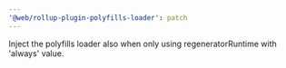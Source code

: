 ```yaml
---
'@web/rollup-plugin-polyfills-loader': patch
---
```


Inject the polyfills loader also when only using regeneratorRuntime with 'always' value.
